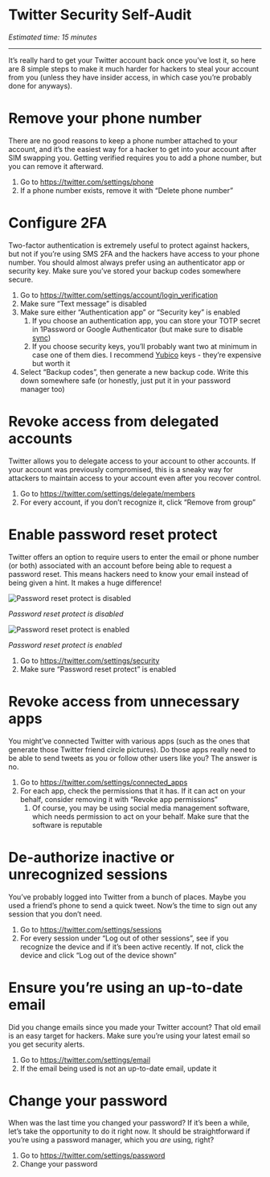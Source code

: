# Twitter Security Self-Audit

*Estimated time: 15 minutes*

---

It’s really hard to get your Twitter account back once you’ve lost it, so here are 8 simple steps to make it much harder for hackers to steal your account from you (unless they have insider access, in which case you’re probably done for anyways).

# Remove your phone number

There are no good reasons to keep a phone number attached to your account, and it’s the easiest way for a hacker to get into your account after SIM swapping you. Getting verified requires you to add a phone number, but you can remove it afterward.

1. Go to https://twitter.com/settings/phone
2. If a phone number exists, remove it with “Delete phone number”

# Configure 2FA

Two-factor authentication is extremely useful to protect against hackers, but not if you’re using SMS 2FA and the hackers have access to your phone number. You should almost always prefer using an authenticator app or security key. Make sure you’ve stored your backup codes somewhere secure.

1. Go to https://twitter.com/settings/account/login_verification
2. Make sure “Text message” is disabled
3. Make sure either “Authentication app” or “Security key” is enabled
    1. If you choose an authentication app, you can store your TOTP secret in 1Password or Google Authenticator (but make sure to disable [sync](https://retool.com/blog/mfa-isnt-mfa))
    2. If you choose security keys, you’ll probably want two at minimum in case one of them dies. I recommend [Yubico](https://www.yubico.com/us/product/yubikey-5-series/yubikey-5-nfc/) keys - they’re expensive but worth it
4. Select “Backup codes”, then generate a new backup code. Write this down somewhere safe (or honestly, just put it in your password manager too)

# Revoke access from delegated accounts

Twitter allows you to delegate access to your account to other accounts. If your account was previously compromised, this is a sneaky way for attackers to maintain access to your account even after you recover control.

1. Go to https://twitter.com/settings/delegate/members
2. For every account, if you don’t recognize it, click “Remove from group”

# Enable password reset protect

Twitter offers an option to require users to enter the email or phone number (or both) associated with an account before being able to request a password reset. This means hackers need to know your email instead of being given a hint. It makes a huge difference!

![*Password reset protect is disabled*](https://prod-files-secure.s3.us-west-2.amazonaws.com/b1d29658-a003-4e92-93b6-241efdd083f6/6fb46280-6044-47aa-8f02-90e3cd81c110/twitter.com_i_flow_password_reset_input_flow_data22requested_variant3A3D227D.png)

*Password reset protect is disabled*

![*Password reset protect is enabled*](https://prod-files-secure.s3.us-west-2.amazonaws.com/b1d29658-a003-4e92-93b6-241efdd083f6/77165025-2f3d-48a9-9438-a533ad0797a3/1.png)

*Password reset protect is enabled*

1. Go to https://twitter.com/settings/security
2. Make sure “Password reset protect” is enabled

# Revoke access from unnecessary apps

You might’ve connected Twitter with various apps (such as the ones that generate those Twitter friend circle pictures). Do those apps really need to be able to send tweets as you or follow other users like you? The answer is no.

1. Go to https://twitter.com/settings/connected_apps
2. For each app, check the permissions that it has. If it can act on your behalf, consider removing it with “Revoke app permissions”
    1. Of course, you may be using social media management software, which needs permission to act on your behalf. Make sure that the software is reputable

# De-authorize inactive or unrecognized sessions

You’ve probably logged into Twitter from a bunch of places. Maybe you used a friend’s phone to send a quick tweet. Now’s the time to sign out any session that you don’t need.

1. Go to https://twitter.com/settings/sessions
2. For every session under “Log out of other sessions”, see if you recognize the device and if it’s been active recently. If not, click the device and click “Log out of the device shown”

# Ensure you’re using an up-to-date email

Did you change emails since you made your Twitter account? That old email is an easy target for hackers. Make sure you’re using your latest email so you get security alerts.

1. Go to https://twitter.com/settings/email
2. If the email being used is not an up-to-date email, update it

# Change your password

When was the last time you changed your password? If it’s been a while, let’s take the opportunity to do it right now. It should be straightforward if you’re using a password manager, which you *are* using, right?

1. Go to https://twitter.com/settings/password
2. Change your password